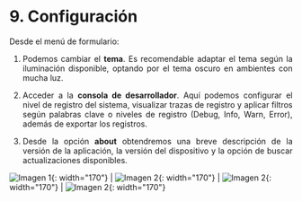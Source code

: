 # 9. Configuración
<div style="text-align: justify;">
<p>Desde el menú de formulario:</p>
<ol>
<li><p>Podemos cambiar el <strong>tema</strong>. Es recomendable adaptar el tema según la iluminación disponible, optando por el tema oscuro en ambientes con mucha luz.</p></li>
<li><p>Acceder a la <strong>consola de desarrollador</strong>. Aquí podemos configurar el nivel de registro del sistema, visualizar trazas de registro y aplicar filtros según palabras clave o niveles de registro (Debug, Info, Warn, Error), además de exportar los registros.</p></li>
<li><p>Desde la opción <strong>about</strong> obtendremos una breve descripción de la versión de la aplicación, la versión del dispositivo y la opción de buscar actualizaciones disponibles.</p></li>
</ol>
</div>
 
![Imagen 1](../img/configuration1.png){: width="170"} | ![Imagen 2](../img/configuration2.png){: width="170"} | ![Imagen 2](../img/configuration3.png){: width="170"} | ![Imagen 2](../img/configuration4.png){: width="170"}  


